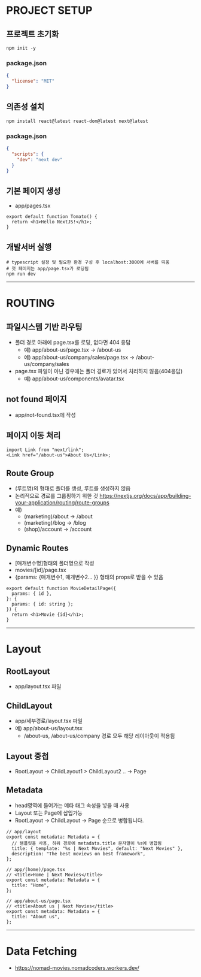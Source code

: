 # PROJECT SETUP

## 프로젝트 초기화

```shell
npm init -y
```

### package.json

```json
{
  "license": "MIT"
}
```

## 의존성 설치

```shell
npm install react@latest react-dom@latest next@latest
```

### package.json

```json
{
  "scripts": {
    "dev": "next dev"
  }
}
```

## 기본 페이지 생성

- app/pages.tsx

```tsx
export default function Tomato() {
  return <h1>Hello NextJS!</h1>;
}
```

## 개발서버 실행

```shell
# typescript 설정 및 필요한 환경 구성 후 localhost:3000에 서버를 띄움
# 첫 페이지는 app/page.tsx가 로딩됨
npm run dev
```

---

# ROUTING

## 파일시스템 기반 라우팅

- 폴더 경로 아래에 page.tsx를 로딩, 없다면 404 응답
  - 예) app/about-us/page.tsx -> /about-us
  - 예) app/about-us/company/sales/page.tsx -> /about-us/company/sales
- page.tsx 파일이 아닌 경우에는 폴더 경로가 있어서 처리하지 않음(404응답)
  - 예) app/about-us/components/avatar.tsx

## not found 페이지

- app/not-found.tsx에 작성

## 페이지 이동 처리

```tsx
import Link from "next/link";
<Link href="/about-us">About Us</Link>;
```

## Route Group

- (루트명)의 형태로 폴더를 생성, 루트를 생성하지 않음
- 논리적으로 경로를 그룹핑하기 위한 것
  https://nextjs.org/docs/app/building-your-application/routing/route-groups
- 예)
  - (marketing)/about -> /about
  - (marketing)/blog -> /blog
  - (shop)/account -> /account

## Dynamic Routes

- [매개변수명]형태의 폴더명으로 작성
- movies/[id]/page.tsx
- {params: {매개변수1, 매개변수2... }} 형태의 props로 받을 수 있음

```tsx
export default function MovieDetailPage({
  params: { id },
}: {
  params: { id: string };
}) {
  return <h1>Movie {id}</h1>;
}
```

---

# Layout

## RootLayout

- app/layout.tsx 파일

## ChildLayout

- app/세부경로/layout.tsx 파일
- 예) app/about-us/layout.tsx
  - /about-us, /about-us/company 경로 모두 해당 레이아웃이 적용됨

## Layout 중첩

- RootLayout -> ChildLayout1 > ChildLayout2 .. -> Page

## Metadata

- head영역에 들어가는 메타 태그 속성을 넣을 때 사용
- Layout 또는 Page에 삽입가능
- RootLayout -> ChildLayout -> Page 순으로 병합됩니다.

```tsx
// app/layout
export const metadata: Metadata = {
  // 템플릿을 사용, 하위 경로에 metadata.title 문자열이 %s에 병합됨
  title: { template: "%s | Next Movies", default: "Next Movies" },
  description: "The best moviews on best framework",
};

// app/(home)/page.tsx
// <title>Home | Next Movies</title>
export const metadata: Metadata = {
  title: "Home",
};

// app/about-us/page.tsx
// <title>About us | Next Movies</title>
export const metadata: Metadata = {
  title: "About us",
};
```

---

# Data Fetching

- https://nomad-movies.nomadcoders.workers.dev/
